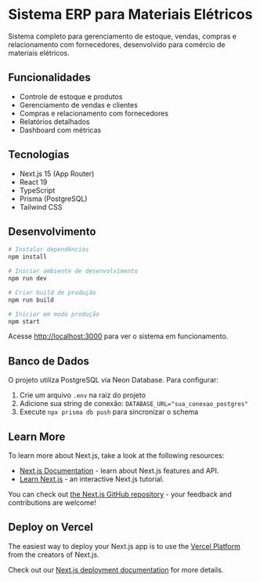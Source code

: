 # Sistema ERP para Materiais Elétricos

Sistema completo para gerenciamento de estoque, vendas, compras e relacionamento com fornecedores, desenvolvido para comércio de materiais elétricos.

## Funcionalidades

- Controle de estoque e produtos
- Gerenciamento de vendas e clientes
- Compras e relacionamento com fornecedores
- Relatórios detalhados
- Dashboard com métricas

## Tecnologias

- Next.js 15 (App Router)
- React 19
- TypeScript
- Prisma (PostgreSQL)
- Tailwind CSS

## Desenvolvimento

```bash
# Instalar dependências
npm install

# Iniciar ambiente de desenvolvimento
npm run dev

# Criar build de produção
npm run build

# Iniciar em modo produção
npm start
```

Acesse [http://localhost:3000](http://localhost:3000) para ver o sistema em funcionamento.

## Banco de Dados

O projeto utiliza PostgreSQL via Neon Database. Para configurar:

1. Crie um arquivo `.env` na raiz do projeto
2. Adicione sua string de conexão: `DATABASE_URL="sua_conexao_postgres"`
3. Execute `npx prisma db push` para sincronizar o schema

## Learn More

To learn more about Next.js, take a look at the following resources:

- [Next.js Documentation](https://nextjs.org/docs) - learn about Next.js features and API.
- [Learn Next.js](https://nextjs.org/learn) - an interactive Next.js tutorial.

You can check out [the Next.js GitHub repository](https://github.com/vercel/next.js) - your feedback and contributions are welcome!

## Deploy on Vercel

The easiest way to deploy your Next.js app is to use the [Vercel Platform](https://vercel.com/new?utm_medium=default-template&filter=next.js&utm_source=create-next-app&utm_campaign=create-next-app-readme) from the creators of Next.js.

Check out our [Next.js deployment documentation](https://nextjs.org/docs/app/building-your-application/deploying) for more details.
